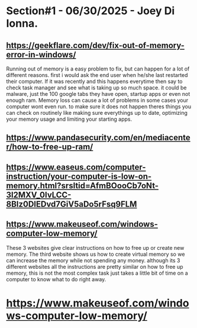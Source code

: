 # Section#1 - 06/30/2025 -  Joey Di Ionna.

## https://geekflare.com/dev/fix-out-of-memory-error-in-windows/

Running out of memory is a easy problem to fix, but can happen for a lot of different reasons. first i would ask the end user when he/she last restarted their computer. If it was recently and this happens everytime then say to check task manager and see what is taking up so much space. it could be malware, just the 100 google tabs they have open, startup apps or even not enough ram. Memory loss can cause a lot of problems in some cases your computer wont even run. to make sure it does not happen theres things you can check on routinely like making sure everythings up to date, optimizing your memory usage and limiting your starting apps.


## https://www.pandasecurity.com/en/mediacenter/how-to-free-up-ram/
## https://www.easeus.com/computer-instruction/your-computer-is-low-on-memory.html?srsltid=AfmBOooCb7oNt-3l2MXV_0IvLCC-8BIz0DIEDvd7GiV5aDo5rFsq9FLM
## https://www.makeuseof.com/windows-computer-low-memory/

These 3 websites give clear instructions on how to free up or create new memory. The third website shows us how to create virtual memory so we can increase the memory while not spending any money. although its 3 different websites all the instructions are pretty similar on how to free up memory, this is not the most complex task just takes a little bit of time on a computer to know what to do right away.


# https://www.makeuseof.com/windows-computer-low-memory/

